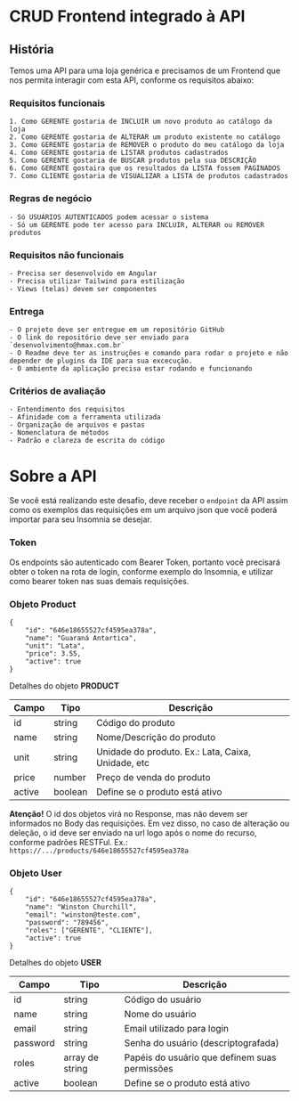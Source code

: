 # CRUD Frontend integrado à API

## História
Temos uma API para uma loja genérica e precisamos de um Frontend que nos permita interagir com esta API, conforme os requisitos abaixo:

### Requisitos funcionais
	1. Como GERENTE gostaria de INCLUIR um novo produto ao catálogo da loja
	2. Como GERENTE gostaria de ALTERAR um produto existente no catálogo
	3. Como GERENTE gostaria de REMOVER o produto do meu catálogo da loja
	4. Como GERENTE gostaria de LISTAR produtos cadastrados
	5. Como GERENTE gostaria de BUSCAR produtos pela sua DESCRIÇÃO
 	6. Como GERENTE gostaira que os resultados da LISTA fossem PAGINADOS
  	7. Como CLIENTE gostaria de VISUALIZAR a LISTA de produtos cadastrados

### Regras de negócio
	- Só USUÁRIOS AUTENTICADOS podem acessar o sistema
	- Só um GERENTE pode ter acesso para INCLUIR, ALTERAR ou REMOVER produtos 	

### Requisitos não funcionais
	- Precisa ser desenvolvido em Angular
 	- Precisa utilizar Tailwind para estilização
 	- Views (telas) devem ser componentes

### Entrega
	- O projeto deve ser entregue em um repositório GitHub
	- O link do repositório deve ser enviado para `desenvolvimento@hmax.com.br`
	- O Readme deve ter as instruções e comando para rodar o projeto e não depender de plugins da IDE para sua excecução.
	- O ambiente da aplicação precisa estar rodando e funcionando
	
### Critérios de avaliação
	- Entendimento dos requisitos
	- Afinidade com a ferramenta utilizada
	- Organização de arquivos e pastas
 	- Nomenclatura de métodos
	- Padrão e clareza de escrita do código

# Sobre a API
Se você está realizando este desafio, deve receber o `endpoint` da API assim como os exemplos das requisições em um arquivo json que você poderá importar para seu Insomnia se desejar.

### Token
Os endpoints são autenticado com Bearer Token, portanto você precisará obter o token na rota de login, conforme exemplo do Insomnia, e utilizar como bearer token nas suas demais requisições.

### Objeto Product

```
{
	"id": "646e18655527cf4595ea378a",
	"name": "Guaraná Antartica",
	"unit": "Lata",
	"price": 3.55,
	"active": true
}
```

Detalhes do objeto **PRODUCT**

| Campo | Tipo | Descrição |
|---|---|---|
| id | string | Código do produto |
| name | string | Nome/Descrição do produto |
| unit | string | Unidade do produto. Ex.: Lata, Caixa, Unidade, etc |
| price | number | Preço de venda do produto |
| active | boolean | Define se o produto está ativo |

**Atenção!** O id dos objetos virá no Response, mas não devem ser informados no Body das requisições. Em vez disso, no caso de alteração ou deleção, o id deve ser enviado na url logo após o nome do recurso, conforme padrões RESTFul. Ex.:
`https://.../products/646e18655527cf4595ea378a`

### Objeto User

```
{
	"id": "646e18655527cf4595ea378a",
	"name": "Winston Churchill",
	"email": "winston@teste.com",
	"password": "789456",
	"roles": ["GERENTE", "CLIENTE"],
	"active": true
}
```

Detalhes do objeto **USER**

| Campo | Tipo | Descrição |
|---|---|---|
| id | string | Código do usuário |
| name | string | Nome do usuário |
| email | string | Email utilizado para login |
| password | string | Senha do usuário (descriptografada) |
| roles | array de string | Papéis do usuário que definem suas permissões |
| active | boolean | Define se o produto está ativo |
